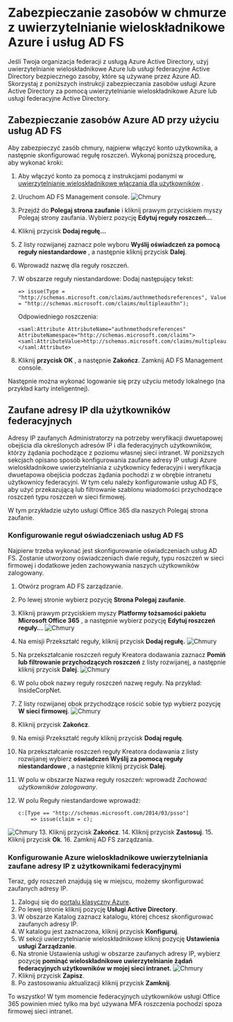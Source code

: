 <properties
    pageTitle="Zapewnienie chmurze zasobów z Azure MFA i usług AD FS"
    description="To jest strona uwierzytelnianie wieloskładnikowe Azure opisujący sposób rozpocząć pracę z Azure MFA i usług AD FS w chmurze."
    services="multi-factor-authentication"
    documentationCenter=""
    authors="kgremban"
    manager="femila"
    editor="yossib"/>

<tags
    ms.service="multi-factor-authentication"
    ms.workload="identity"
    ms.tgt_pltfrm="na"
    ms.devlang="na"
    ms.topic="get-started-article"
    ms.date="10/14/2016"
    ms.author="kgremban"/>

# <a name="securing-cloud-resources-with-azure-multi-factor-authentication-and-ad-fs"></a>Zabezpieczanie zasobów w chmurze z uwierzytelnianie wieloskładnikowe Azure i usług AD FS

Jeśli Twoja organizacja federacji z usługą Azure Active Directory, użyj uwierzytelnianie wieloskładnikowe Azure lub usługi federacyjne Active Directory bezpiecznego zasoby, które są używane przez Azure AD. Skorzystaj z poniższych instrukcji zabezpieczania zasobów usługi Azure Active Directory za pomocą uwierzytelnianie wieloskładnikowe Azure lub usługi federacyjne Active Directory.

## <a name="secure-azure-ad-resources-using-ad-fs"></a>Zabezpieczanie zasobów Azure AD przy użyciu usług AD FS

Aby zabezpieczyć zasób chmury, najpierw włączyć konto użytkownika, a następnie skonfigurować regułę roszczeń. Wykonaj poniższą procedurę, aby wykonać kroki:

1. Aby włączyć konto za pomocą z instrukcjami podanymi w [uwierzytelnianie wieloskładnikowe włączania dla użytkowników](active-directory/multi-factor-authentication-get-started-cloud.md#turn-on-multi-factor-authentication-for-users) .
2. Uruchom AD FS Management console.
![Chmury](./media/multi-factor-authentication-get-started-adfs-cloud/adfs1.png)
3. Przejdź do **Polegaj strona zaufanie** i kliknij prawym przyciskiem myszy Polegaj strony zaufania. Wybierz pozycję **Edytuj reguły roszczeń...**
4. Kliknij przycisk **Dodaj regułę...**
5. Z listy rozwijanej zaznacz pole wyboru **Wyślij oświadczeń za pomocą reguły niestandardowe** , a następnie kliknij przycisk **Dalej**.
6. Wprowadź nazwę dla reguły roszczeń.
7. W obszarze reguły niestandardowe: Dodaj następujący tekst:

    ```
    => issue(Type = "http://schemas.microsoft.com/claims/authnmethodsreferences", Value = "http://schemas.microsoft.com/claims/multipleauthn");
    ```

    Odpowiedniego roszczenia:

    ```
    <saml:Attribute AttributeName="authnmethodsreferences" AttributeNamespace="http://schemas.microsoft.com/claims">
    <saml:AttributeValue>http://schemas.microsoft.com/claims/multipleauthn</saml:AttributeValue>
    </saml:Attribute>
    ```

8. Kliknij **przycisk OK** , a następnie **Zakończ**. Zamknij AD FS Management console.

Następnie można wykonać logowanie się przy użyciu metody lokalnego (na przykład karty inteligentnej).

## <a name="trusted-ips-for-federated-users"></a>Zaufane adresy IP dla użytkowników federacyjnych
Adresy IP zaufanych Administratorzy na potrzeby weryfikacji dwuetapowej obejścia dla określonych adresów IP i dla federacyjnych użytkowników, którzy żądania pochodzące z poziomu własnej sieci intranet. W poniższych sekcjach opisano sposób konfigurowania zaufane adresy IP usługi Azure wieloskładnikowe uwierzytelniania z użytkownicy federacyjni i weryfikacja dwuetapowa obejścia podczas żądania pochodzi z w obrębie intranetu użytkownicy federacyjni. W tym celu należy konfigurowanie usług AD FS, aby użyć przekazującą lub filtrowanie szablonu wiadomości przychodzące roszczeń typu roszczeń w sieci firmowej.

W tym przykładzie użyto usługi Office 365 dla naszych Polegaj strona zaufanie.

### <a name="configure-the-ad-fs-claims-rules"></a>Konfigurowanie reguł oświadczeniach usług AD FS

Najpierw trzeba wykonać jest skonfigurowanie oświadczeniach usług AD FS. Zostanie utworzony oświadczeniach dwie reguły, typu roszczeń w sieci firmowej i dodatkowe jeden zachowywania naszych użytkowników zalogowany.

1. Otwórz program AD FS zarządzanie.
2. Po lewej stronie wybierz pozycję **Strona Polegaj zaufanie**.
3. Kliknij prawym przyciskiem myszy **Platformy tożsamości pakietu Microsoft Office 365** , a następnie wybierz pozycję **Edytuj roszczeń reguły...** 
 ![Chmury](./media/multi-factor-authentication-get-started-adfs-cloud/trustedip1.png)
4. Na emisji Przekształć reguły, kliknij przycisk **Dodaj regułę.** 
 ![Chmury](./media/multi-factor-authentication-get-started-adfs-cloud/trustedip2.png)
5. Na przekształcanie roszczeń reguły Kreatora dodawania zaznacz **Pomiń lub filtrowanie przychodzących roszczeń** z listy rozwijanej, a następnie kliknij przycisk **Dalej**.
![Chmury](./media/multi-factor-authentication-get-started-adfs-cloud/trustedip3.png)
6. W polu obok nazwy reguły roszczeń nazwę reguły. Na przykład: InsideCorpNet.
7. Z listy rozwijanej obok przychodzące rościć sobie typ wybierz pozycję **W sieci firmowej**.
![Chmury](./media/multi-factor-authentication-get-started-adfs-cloud/trustedip4.png)
8. Kliknij przycisk **Zakończ**.
9. Na emisji Przekształć reguły kliknij przycisk **Dodaj regułę**.
10. Na przekształcanie roszczeń reguły Kreatora dodawania z listy rozwijanej wybierz **oświadczeń Wyślij za pomocą reguły niestandardowe** , a następnie kliknij przycisk **Dalej**.
11. W polu w obszarze Nazwa reguły roszczeń: wprowadź *Zachować użytkowników zalogowany*.
12. W polu Reguły niestandardowe wprowadź:

        c:[Type == "http://schemas.microsoft.com/2014/03/psso"]
            => issue(claim = c);
![Chmury](./media/multi-factor-authentication-get-started-adfs-cloud/trustedip5.png)
13. Kliknij przycisk **Zakończ**.
14. Kliknij przycisk **Zastosuj**.
15. Kliknij przycisk **Ok**.
16. Zamknij AD FS zarządzania.



### <a name="configure-azure-multi-factor-authentication-trusted-ips-with-federated-users"></a>Konfigurowanie Azure wieloskładnikowe uwierzytelniania zaufane adresy IP z użytkownikami federacyjnymi
Teraz, gdy roszczeń znajdują się w miejscu, możemy skonfigurować zaufanych adresy IP.

1. Zaloguj się do [portalu klasyczny Azure](https://manage.windowsazure.com).
2. Po lewej stronie kliknij pozycję **Usługi Active Directory**.
3. W obszarze Katalog zaznacz katalogu, której chcesz skonfigurować zaufanych adresy IP.
4. W katalogu jest zaznaczona, kliknij przycisk **Konfiguruj**.
5. W sekcji uwierzytelnianie wieloskładnikowe kliknij pozycję **Ustawienia usługi Zarządzanie**.
6. Na stronie Ustawienia usługi w obszarze zaufanych adresy IP, wybierz pozycję **pominąć wieloskładnikowe uwierzytelnianie żądań federacyjnych użytkowników w mojej sieci intranet.** 
 ![Chmury](./media/multi-factor-authentication-get-started-adfs-cloud/trustedip6.png)
7. Kliknij przycisk **Zapisz**.
8. Po zastosowaniu aktualizacji kliknij przycisk **Zamknij**.


To wszystko! W tym momencie federacyjnych użytkowników usługi Office 365 powinien mieć tylko ma być używana MFA roszczenia pochodzi spoza firmowej sieci intranet.
